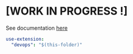 
# [WORK IN PROGRESS !]

See documentation [here](MANUAL.md)

``` yaml 
use-extension:
  "devops": "$(this-folder)"
```
